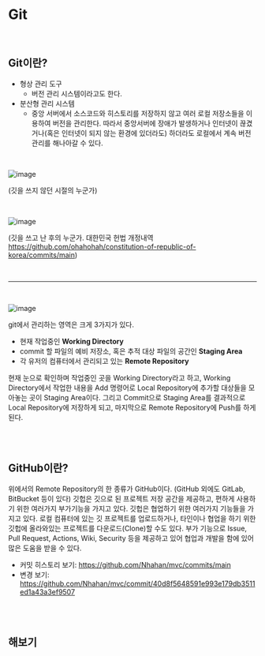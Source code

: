 # Git

<br>

## Git이란?

- 형상 관리 도구
  - 버전 관리 시스템이라고도 한다.
- 분산형 관리 시스템
  - 중앙 서버에서 소스코드와 히스토리를 저장하지 않고 여러 로컬 저장소들을 이용하여 버전을 관리한다. 따라서 중앙서버에 장애가 발생하거나 인터넷이 끊겼거나(혹은 인터넷이 되지 않는 환경에 있더라도) 하더라도 로컬에서 계속 버전관리를 해나아갈 수 있다.

<br>
  
![image](https://user-images.githubusercontent.com/81916648/217448434-f5da7676-46dd-4f10-afd0-5a499e61c644.png)

(깃을 쓰지 않던 시절의 누군가)

<br>

![image](https://user-images.githubusercontent.com/81916648/217448530-ebadcd22-9492-4d96-8585-70bb22846dbf.png)

(깃을 쓰고 난 후의 누군가. 대한민국 헌법 개정내역 https://github.com/ohahohah/constitution-of-republic-of-korea/commits/main)

<br>
<hr>
<br>
  
![image](https://user-images.githubusercontent.com/81916648/217444143-08a130d5-6974-44bb-9df1-0eb12003467f.png)

git에서 관리하는 영역은 크게 3가지가 있다. 

- 현재 작업중인 **Working Directory**
- commit 할 파일의 예비 저장소, 혹은 추적 대상 파일의 공간인 **Staging Area**
- 각 유저의 컴퓨터에서 관리되고 있는 **Remote Repository**

현재 눈으로 확인하며 작업중인 곳을 Working Directory라고 하고, Working Directory에서 작업한 내용을 Add 명령어로 Local Repository에 추가할 대상들을 모아놓는 곳이 Staging Area이다. 그리고 Commit으로 Staging Area를 결과적으로 Local Repository에 저장하게 되고, 마지막으로 Remote Repository에 Push를 하게 된다.

<br><br>

## GitHub이란?

위에서의 Remote Repository의 한 종류가 GitHub이다. (GitHub 외에도 GitLab, BitBucket 등이 있다)
깃헙은 깃으로 된 프로젝트 저장 공간을 제공하고, 편하게 사용하기 위한 여러가지 부가기능을 가지고 있다. 깃헙은 협업하기 위한 여러가지 기능들을 가지고 있다.
로컬 컴퓨터에 있는 깃 프로젝트를 업로드하거나, 타인이나 협업을 하기 위한 깃헙에 올라와있는 프로젝트를 다운로드(Clone)할 수도 있다.
부가 기능으로 Issue, Pull Request, Actions, Wiki, Security 등을 제공하고 있어 협업과 개발을 함에 있어 많은 도움을 받을 수 있다.

- 커밋 히스토리 보기: https://github.com/Nhahan/mvc/commits/main
- 변경 보기: https://github.com/Nhahan/mvc/commit/40d8f5648591e993e179db3511ed1a43a3ef9507

<br><br>

## 해보기


